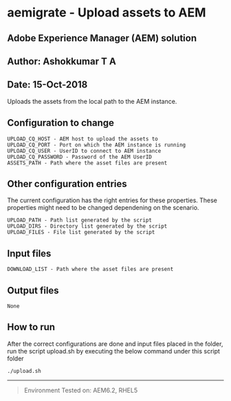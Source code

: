 # aemigrate - Upload assets to AEM 
## Adobe Experience Manager (AEM) solution
## Author: Ashokkumar T A								
## Date: 15-Oct-2018

Uploads the assets from the local path to the AEM instance.   

## Configuration to change
```
UPLOAD_CQ_HOST - AEM host to upload the assets to 
UPLOAD_CQ_PORT - Port on which the AEM instance is running	
UPLOAD_CQ_USER - UserID to connect to AEM instance
UPLOAD_CQ_PASSWORD - Password of the AEM UserID
ASSETS_PATH - Path where the asset files are present
```

## Other configuration entries

The current configuration has the right entries for these properties. These properties might need to be changed dependening on the scenario. 
```
UPLOAD_PATH - Path list generated by the script
UPLOAD_DIRS - Directory list generated by the script
UPLOAD_FILES - File list generated by the script
```


## Input files
```
DOWNLOAD_LIST - Path where the asset files are present
```

## Output files
```
None
```

## How to run
After the correct configurations are done and input files placed in the folder, run the script upload.sh by executing the below command under this script folder
```
./upload.sh 
```

---
> Environment Tested on:  AEM6.2, RHEL5 
